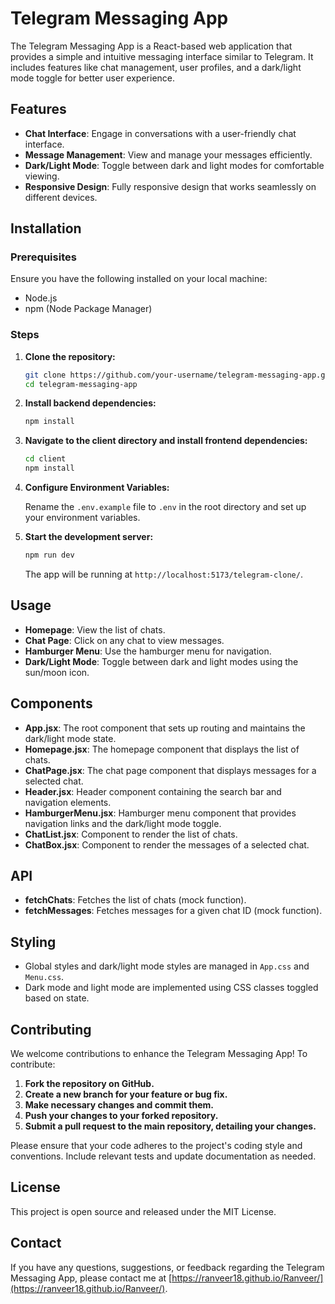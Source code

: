 
# Telegram Messaging App

The Telegram Messaging App is a React-based web application that provides a simple and intuitive messaging interface similar to Telegram. It includes features like chat management, user profiles, and a dark/light mode toggle for better user experience.

## Features

- **Chat Interface**: Engage in conversations with a user-friendly chat interface.
- **Message Management**: View and manage your messages efficiently.
- **Dark/Light Mode**: Toggle between dark and light modes for comfortable viewing.
- **Responsive Design**: Fully responsive design that works seamlessly on different devices.

## Installation

### Prerequisites

Ensure you have the following installed on your local machine:

- Node.js
- npm (Node Package Manager)

### Steps

1. **Clone the repository:**

    ```bash
    git clone https://github.com/your-username/telegram-messaging-app.git
    cd telegram-messaging-app
    ```

2. **Install backend dependencies:**

    ```bash
    npm install
    ```

3. **Navigate to the client directory and install frontend dependencies:**

    ```bash
    cd client
    npm install
    ```

4. **Configure Environment Variables:**

    Rename the `.env.example` file to `.env` in the root directory and set up your environment variables.

5. **Start the development server:**

    ```bash
    npm run dev
    ```

    The app will be running at `http://localhost:5173/telegram-clone/`.

## Usage

- **Homepage**: View the list of chats.
- **Chat Page**: Click on any chat to view messages.
- **Hamburger Menu**: Use the hamburger menu for navigation.
- **Dark/Light Mode**: Toggle between dark and light modes using the sun/moon icon.


## Components

- **App.jsx**: The root component that sets up routing and maintains the dark/light mode state.
- **Homepage.jsx**: The homepage component that displays the list of chats.
- **ChatPage.jsx**: The chat page component that displays messages for a selected chat.
- **Header.jsx**: Header component containing the search bar and navigation elements.
- **HamburgerMenu.jsx**: Hamburger menu component that provides navigation links and the dark/light mode toggle.
- **ChatList.jsx**: Component to render the list of chats.
- **ChatBox.jsx**: Component to render the messages of a selected chat.

## API

- **fetchChats**: Fetches the list of chats (mock function).
- **fetchMessages**: Fetches messages for a given chat ID (mock function).

## Styling

- Global styles and dark/light mode styles are managed in `App.css` and `Menu.css`.
- Dark mode and light mode are implemented using CSS classes toggled based on state.

## Contributing

We welcome contributions to enhance the Telegram Messaging App! To contribute:

1. **Fork the repository on GitHub.**
2. **Create a new branch for your feature or bug fix.**
3. **Make necessary changes and commit them.**
4. **Push your changes to your forked repository.**
5. **Submit a pull request to the main repository, detailing your changes.**

Please ensure that your code adheres to the project's coding style and conventions. Include relevant tests and update documentation as needed.

## License

This project is open source and released under the MIT License.

## Contact

If you have any questions, suggestions, or feedback regarding the Telegram Messaging App, please contact me at [https://ranveer18.github.io/Ranveer/](https://ranveer18.github.io/Ranveer/).



